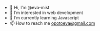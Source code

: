 - 👋 Hi, I’m @eva-mist
- 👀 I’m interested in web development
- 🌱 I’m currently learning Javascript
- 📫 How to reach me opotoeva@gmail.com

<!---
eva-mist/eva-mist is a ✨ special ✨ repository because its `README.md` (this file) appears on your GitHub profile.
You can click the Preview link to take a look at your changes.
--->
